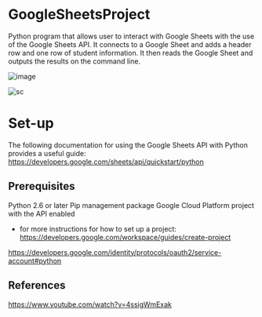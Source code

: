 # GoogleSheetsProject
Python program that allows user to interact with Google Sheets with the use of the Google Sheets API. It connects to a Google Sheet and adds a header row and one row of student information. It then reads the Google Sheet and outputs the results on the command line.

![image](https://user-images.githubusercontent.com/50210628/174217217-738bccd2-33a7-4447-a441-e9412047579d.png)

![sc](https://user-images.githubusercontent.com/50210628/174217244-edf0b0b8-8da2-4035-a07a-1a080ec827e8.png)

 # Set-up

The following documentation for using the Google Sheets API with Python provides a useful guide: https://developers.google.com/sheets/api/quickstart/python

 ## Prerequisites
 Python 2.6 or later
 Pip management package
 Google Cloud Platform project with the API enabled 
 - for more instructions for how to set up a project: https://developers.google.com/workspace/guides/create-project



https://developers.google.com/identity/protocols/oauth2/service-account#python


## References
https://www.youtube.com/watch?v=4ssigWmExak


